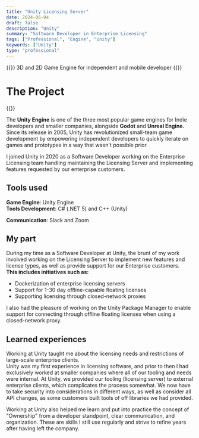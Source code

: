 ```yaml
---
title: "Unity Licensing Server"
date: 2024-06-04
draft: false
description: "Unity"
summary: "Software Developer in Enterprise Licensing"
tags: ["Professional", "Engine", "Unity"]
keywords: ["Unity"]
type: "professional"
---
```

{{<lead>}} 3D and 2D Game Engine for independent and mobile developer {{</lead>}}

# The Project
{{<youtubeLite id="5OgvVVQyur8" label="2022 LTS">}}  

The **Unity Engine** is one of the three most popular game engines for Indie developers and smaller companies, alongside **Godot** and **Unreal Engine.**  
Since its release in 2005, Unity has revolutionized small-team game development by empowering independent developers to quickly iterate on games and prototypes in a way that wasn't possible prior.  

I joined Unity in 2020 as a Software Developer working on the Enterprise Licensing team handling maintaining the Licensing Server and implementing features requested by our enterprise customers. 

## Tools used  
**Game Engine**: Unity Engine  
**Tools Development**: C# (.NET 5) and C++ (Unity)  

**Communication**: Slack and Zoom  
## My part
During my time as a Software Developer at Unity, the brunt of my work involved working on the Licensing Server to implement new features and license types, as well as provide support for 
our Enterprise customers.  
**This includes initiatives such as:**
- Dockerization of enterprise licensing servers
- Support for 1-30 day offline-capable floating licenses
- Supporting licensing through closed-network proxies

I also had the pleasure of working on the Unity Package Manager to enable support for connecting through offline floating licenses when using a closed-network proxy.

## Learned experiences
Working at Unity taught me about the licensing needs and restrictions of large-scale enterprise clients.  
Unity was my first experience in licensing software, and prior to then I had exclusively worked at smaller companies where all of our tooling and needs were internal. At Unity, 
we provided our tooling (licensing server) to external enterprise clients, which complicates the process somewhat. We now have to take security into considerations in different ways, as well as consider all API changes, as some customers built tools of off libraries we had provided.  

Working at Unity also helped me learn and put into practice the concept of "Ownership" from a developer standpoint, clear communication, and organization. These are skills I still use regularly and strive to refine years after having left the company. 
